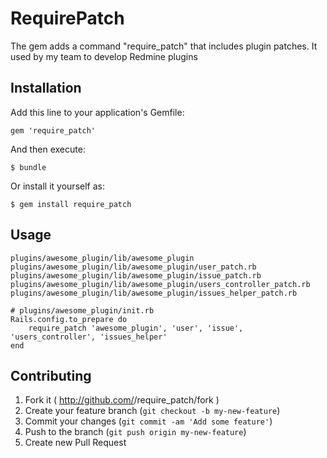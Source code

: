 # RequirePatch

The gem adds a command "require_patch" that includes plugin patches. It used by my team to develop Redmine plugins

## Installation

Add this line to your application's Gemfile:

    gem 'require_patch'

And then execute:

    $ bundle

Or install it yourself as:

    $ gem install require_patch

## Usage

    plugins/awesome_plugin/lib/awesome_plugin
    plugins/awesome_plugin/lib/awesome_plugin/user_patch.rb
    plugins/awesome_plugin/lib/awesome_plugin/issue_patch.rb
    plugins/awesome_plugin/lib/awesome_plugin/users_controller_patch.rb
    plugins/awesome_plugin/lib/awesome_plugin/issues_helper_patch.rb

    # plugins/awesome_plugin/init.rb
    Rails.config.to_prepare do
        require_patch 'awesome_plugin', 'user', 'issue', 'users_controller', 'issues_helper'
    end

## Contributing

1. Fork it ( http://github.com/<my-github-username>/require_patch/fork )
2. Create your feature branch (`git checkout -b my-new-feature`)
3. Commit your changes (`git commit -am 'Add some feature'`)
4. Push to the branch (`git push origin my-new-feature`)
5. Create new Pull Request

